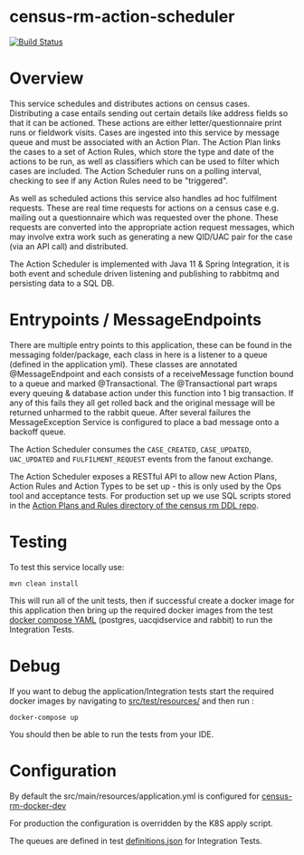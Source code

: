 # census-rm-action-scheduler

[![Build Status](https://travis-ci.com/ONSdigital/census-rm-action-scheduler.svg?branch=master)](https://travis-ci.com/ONSdigital/census-rm-action-scheduler)

# Overview
This service schedules and distributes actions on census cases. Distributing a case entails sending out certain details like address fields so that it can be actioned. These actions are either letter/questionnaire print runs or fieldwork visits.
Cases are ingested into this service by message queue and must be associated with an Action Plan. The Action Plan links the cases to a set of Action Rules, which store the type and date of the actions to be run, as well as classifiers which can be used to filter which cases are included. The Action Scheduler runs on a polling interval, checking to see if any Action Rules need to be "triggered". 

As well as scheduled actions this service also handles ad hoc fulfilment requests. These are real time requests for actions on a census case e.g. mailing out a questionnaire which was requested over the phone. These requests are converted into the appropriate action request messages, which may involve extra work such as generating a new QID/UAC pair for the case (via an API call) and distributed.

The Action Scheduler is implemented with Java 11 & Spring Integration, it is both event and schedule driven listening and publishing to rabbitmq and persisting data to a SQL DB.


#  Entrypoints / MessageEndpoints

There are multiple entry points to this application, these can be found in the messaging folder/package, each 
class in here is a listener to a queue (defined in the application yml).  These classes are annotated 
@MessageEndpoint and each consists of a receiveMessage function bound to a queue and marked @Transactional.  The 
 @Transactional part wraps every queuing & database action under this function into 1 big transaction.  If any of this 
fails they all get rolled back and the original message will be returned unharmed to the rabbit queue.  After several
failures the MessageException Service is configured to place a bad message onto a backoff queue.

The Action Scheduler consumes the `CASE_CREATED`, `CASE_UPDATED`, `UAC_UPDATED` and `FULFILMENT_REQUEST` events from the fanout exchange.

The Action Scheduler exposes a RESTful API to allow new Action Plans, Action Rules and Action Types to be set up - this is only used by the Ops tool and acceptance tests. For production set up we use SQL scripts stored in the [Action Plans and Rules directory of the census rm DDL repo](https://github.com/ONSdigital/census-rm-ddl/tree/master/manual_scripts/action_plans_and_rules).


# Testing

To test this service locally use:

```shell-script
mvn clean install
```   
This will run all of the unit tests, then if successful create a docker image for this application 
then bring up the required docker images from the test [docker compose YAML](src/test/resources/docker-compose.yml) (postgres, uacqidservice and rabbit)
to run the Integration Tests.

# Debug    
 If you want to debug the application/Integration tests start the required docker images by navigating 
 to [src/test/resources/](src/test/resources/) and then run :
 
```shell-script
docker-compose up
```

You should then be able to run the tests from your IDE.

# Configuration
By default the src/main/resources/application.yml is configured for 
[census-rm-docker-dev](https://github.com/ONSdigital/census-rm-docker-dev)

For production the configuration is overridden by the K8S apply script.

The queues are defined in test [definitions.json](src/test/resources/definitions.json) for Integration Tests.
